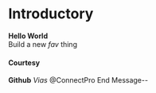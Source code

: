 <!DOCTYPE HTML>
<html>
<head>
<h1>Introductory</h1>
    </head>
<body>
<div>
<strong>Hello World</strong><br>
Build a new <em>fav</em> thing
    <h4>Courtesy</h4>
    <strong>Github</strong>
        <em>Vias</em>
@ConnectPro
End Message--
</div>
</body>
</html>
<!---
Lorriferr/Lorriferr is a ✨ special ✨ repository because its `README.md` (this file) appears on your GitHub profile.
You can click the Preview link to take a look at your changes.
--->
